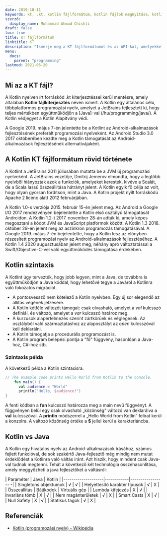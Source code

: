 ```yaml
---
date: 2019-10-11
keywords: kt, .kt, kotlin fájlformátum, kotlin fájlok megnyitása, kotlin fájlok futtatása, .kt fájlformátum, kt fájl , kotlin fájlkiterjesztés, .kt kiterjesztés, kotlin vs java
szerző:
  display_name: Muhammad Ahmad Chishti
draft: false
toc: true
title: KT fájlformátum
linktitle: KT
description: "Ismerje meg a KT fájlformátumot és az API-kat, amelyekkel KT fájlokat hozhat létre és nyithat meg."
menu:
  docs:
    parent: "programming"
lastmod: 2021-05-20
---
```


## Mi az a KT fájl? ##

A Kotlin nyelven írt forráskód .kt kiterjesztéssel kerül mentésre, amely általában **Kotlin fájlkiterjesztés** néven ismert. A Kotlin egy általános célú, többplatformos programozási nyelv, amelyet a JetBrains fejlesztett ki, hogy teljes mértékben együttműködjön a [Java]-val (/hu/programming/java/). A Kotlin védjegyet a Kotlin Alapítvány védi.

A Google 2019. május 7-én jelentette be a Kotlint az Android-alkalmazások fejlesztésének preferált programozási nyelveként. Az Android Studio 3.0 2017 októberében kezdte meg a Kotlin támogatását az Android-alkalmazások fejlesztésének alternatívájaként.

## A Kotlin KT fájlformátum rövid története ##

A Kotlint a JetBrains 2011 júliusában mutatta be a JVM új programozási nyelveként. A JetBrains vezetője, Dmitrij Jemerov elmondta, hogy a legtöbb nyelvből hiányoztak azok a funkciók, amelyeket kerestek, kivéve a Scalát, de a Scala lassú összeállítása hátrányt jelent. A Kotlin egyik fő célja az volt, hogy olyan gyorsan fordítson, mint a Java. A Kotlin projekt nyílt forráskódú Apache 2 licenc alatt 2012 februárjában.

A Kotlin 1.0-s verziója 2015. február 15-én jelent meg. Az Android a Google I/O 2017 rendezvényen bejelentette a Kotlin első osztályú támogatását Androidon. A Kotlin 1.2-t 2017. november 28-án adták ki, amely képes megosztani a kódot JVM és JavaScript platformok között. A Kotlin 1.3 2018. október 29-én jelent meg az aszinkron programozás támogatásával. A Google 2019. május 7-én bejelentette, hogy a Kotlin lesz az előnyben részesített programozási nyelv az Android-alkalmazások fejlesztéséhez. A Kotlin 1.4 2020 augusztusában jelent meg, néhány apró változtatással a Swift/Objective-C-vel való együttműködés támogatása érdekében.

## Kotlin szintaxis ##

A Kotlint úgy tervezték, hogy jobb legyen, mint a Java, de továbbra is együttműködjön a Java kóddal, hogy lehetővé tegye a Javáról a Kotlinra való fokozatos migrációt.

* A pontosvessző nem kötelező a Kotlin nyelvben. Egy új sor elegendő az állítás végének jelzésére.
* A Kotlin kétféle változót támogat: csak olvasható, amelyet a *val* kulcsszó definiál, és változó, amelyet a *var* kulcsszó határoz meg.
* A kurzusok alapértelmezés szerint zártkörűek és véglegesek. Az osztályból való származtatáshoz az alaposztályt az *open* kulcsszóval kell deklarálni.
* A Kotlin támogatja a procedurális programozást is.
* A Kotlin program belépési pontja a "fő" függvény, hasonlóan a Java-hoz, C#-hoz stb.

### Szintaxis példa ###

A következő példa a Kotlin szintaxisra.

```kotlin
// The example code prints Hello World from Kotlin to the console.
    fun main() {
      val audience = "World"
      println("Hello, $audience!")
}
```

A fenti kódban a **fun** kulcsszó határozza meg a main nevű függvényt. A függvényen belül egy csak olvasható „közönség” változó van deklarálva a **val** kulcsszóval. A **println** módszerrel a „Hello World from Kotlin” felirat kerül a konzolra. A változó közönség értéke a **$** jellel kerül a karakterláncba.

## Kotlin vs Java
A Kotlin egy hivatalos nyelv az Android-alkalmazások írásához, számos fejlett funkcióval, de sok szakértő Java-fejlesztő még mindig nem mutat érdeklődést a Kotlinra való váltás iránt. Azt hiszik, hogy mindent csak Java-val tudnak megtenni. Tehát a következő két technológia összehasonlítása, amely meggyőzheti a java fejlesztőket a váltásról:

| Paraméter | Java | Kotlin |
|--------------------|------------|----------------- -|
| Singletons objektumok | √ | √ |
| Helyettesítő karakter típusok | √ | Χ |
| Összeállítás | Bájtkódok | Virtuális gép |
| Lambda kifejezés | Χ | √ |
| Invariáns tömb | Χ | √ |
| Nem magánterületek | √ | Χ |
| Smart Casts | Χ | √ |
| Null Safety | Χ | √ |
| Statikus tagok | √ | Χ |

## Referenciák ##

- [Kotlin (programozási nyelv) - Wikipédia](https://en.wikipedia.org/wiki/Kotlin_(programming_language))


